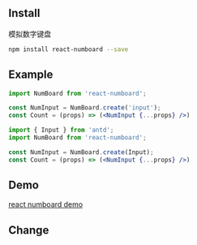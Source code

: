## Install

模拟数字键盘

```sh
npm install react-numboard --save
```

## Example

```jsx
import NumBoard from 'react-numboard';

const NumInput = NumBoard.create('input');
const Count = (props) => (<NumInput {...props} />)
```

```jsx
import { Input } from 'antd';
import NumBoard from 'react-numboard';

const NumInput = NumBoard.create(Input);
const Count = (props) => (<NumInput {...props} />)
```

## Demo

[react numboard demo](https://gewenmao.github.io/react-numboard/)

## Change
